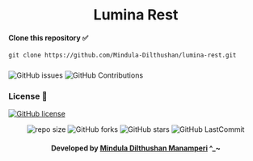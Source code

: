 <div align="center">

# Lumina Rest
</div>

#### Clone this repository ✅
```md
git clone https://github.com/Mindula-Dilthushan/lumina-rest.git
```
###

![GitHub issues](https://img.shields.io/github/issues/Mindula-Dilthushan/lumina-rest?&labelColor=black&color=eb3b5a&label=Issues&logo=issues&logoColor=black&style=for-the-badge)
![GitHub Contributions](https://img.shields.io/github/contributors/Mindula-Dilthushan/lumina-rest?&labelColor=black&color=8854d0&style=for-the-badge)

### License 📝
[![GitHub license](https://img.shields.io/github/license/Mindula-Dilthushan/lumina-rest?&labelColor=black&color=3867d6&style=for-the-badge)](https://github.com/Mindula-Dilthushan/lumina-rest/blob/master/LICENSE)


<div align="center">

![repo size](https://img.shields.io/github/repo-size/Mindula-Dilthushan/lumina-rest?label=Repo%20Size&style=for-the-badge&labelColor=black&color=20bf6b)
![GitHub forks](https://img.shields.io/github/forks/Mindula-Dilthushan/lumina-rest?&labelColor=black&color=0fb9b1&style=for-the-badge)
![GitHub stars](https://img.shields.io/github/stars/Mindula-Dilthushan/lumina-rest?&labelColor=black&color=f7b731&style=for-the-badge)
![GitHub LastCommit](https://img.shields.io/github/last-commit/Mindula-Dilthushan/lumina-rest?logo=github&labelColor=black&color=d1d8e0&style=for-the-badge)

</div>

<div align="center"> 

#### Developed by [Mindula Dilthushan Manamperi](http://minduladilthushan.netlify.app/) ^_~
</div>
